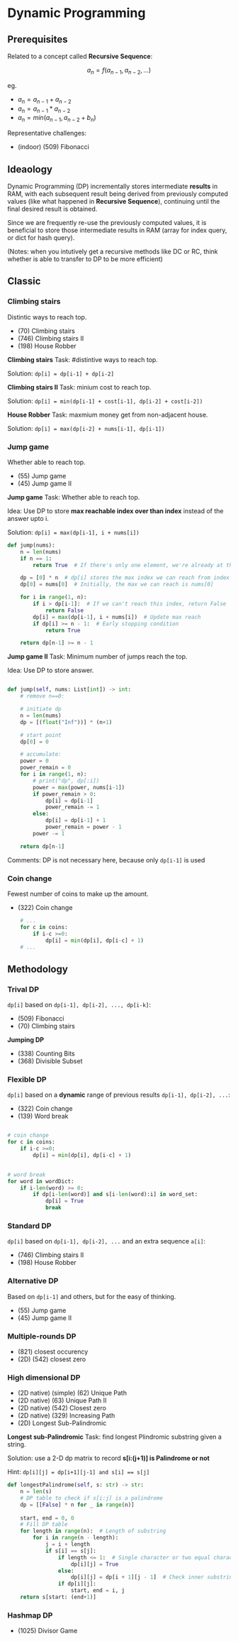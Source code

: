 # Dynamic Programming

## Prerequisites

Related to a concept called **Recursive Sequence**:

$$
    a_n = f(a_{n-1}, a_{n-2}, ...)
$$

eg.

- $a_n = a_{n-1} + a_{n-2}$
- $a_n = a_{n-1} * a_{n-2}$
- $a_n = min(a_{n-1}, a_{n-2}+b_{n})$

Representative challenges:
- (indoor) (509) Fibonacci


## Ideaology
Dynamic Programming (DP) incrementally stores intermediate **results** in RAM, 
with each subsequent result being derived from previously computed values (like what happened in **Recursive Sequence**), 
continuing until the final desired result is obtained.

Since we are frequently re-use the previously computed values, 
it is beneficial to store those intermediate results in RAM (array for index query, or dict for hash query).

(Notes: when you intutively get a recursive methods like DC or RC, think whether is able to transfer to DP to be more efficient)


## Classic
### Climbing stairs
Distintic ways to reach top.

- (70) Climbing stairs
- (746) Climbing stairs II
- (198) House Robber

**Climbing stairs**
Task: #distintive ways to reach top.

Solution: `dp[i] = dp[i-1] + dp[i-2]`

**Climbing stairs II**
Task: minium cost to reach top.

Solution: `dp[i] = min(dp[i-1] + cost[i-1], dp[i-2] + cost[i-2])`

**House Robber**
Task: maxmium money get from non-adjacent house.

Solution: `dp[i] = max(dp[i-2] + nums[i-1], dp[i-1])`

### Jump game
Whether able to reach top.

- (55) Jump game
- (45) Jump game II

**Jump game**
Task: Whether able to reach top.

Idea: Use DP to store **max reachable index over than index** instead of the answer upto i.

Solution: `dp[i] = max(dp[i-1], i + nums[i])`

```python
def jump(nums):
    n = len(nums)
    if n == 1:
        return True  # If there's only one element, we're already at the end.

    dp = [0] * n  # dp[i] stores the max index we can reach from index `i`
    dp[0] = nums[0]  # Initially, the max we can reach is nums[0]

    for i in range(1, n):
        if i > dp[i-1]:  # If we can't reach this index, return False
            return False
        dp[i] = max(dp[i-1], i + nums[i])  # Update max reach
        if dp[i] >= n - 1:  # Early stopping condition
            return True

    return dp[n-1] >= n - 1

```

**Jump game II**
Task: Minimum number of jumps reach the top.

Idea: Use DP to store answer.

```python

def jump(self, nums: List[int]) -> int:
    # remove n==0:

    # initiate dp
    n = len(nums)
    dp = [(float("Inf"))] * (n+1)

    # start point
    dp[0] = 0

    # accumulate:
    power = 0
    power_remain = 0
    for i in range(1, n):
        # print("dp", dp[:i])
        power = max(power, nums[i-1])
        if power_remain > 0:
            dp[i] = dp[i-1]
            power_remain -= 1
        else:
            dp[i] = dp[i-1] + 1
            power_remain = power - 1
        power -= 1

    return dp[n-1] 

```


Comments: DP is not necessary here, because only `dp[i-1]` is used

### Coin change
Fewest number of coins to make up the amount.

- (322) Coin change

```python
    # ...
    for c in coins:
        if i-c >=0:
            dp[i] = min(dp[i], dp[i-c] + 1)
    # ...
```

## Methodology

### Trival DP
`dp[i]` based on `dp[i-1], dp[i-2], ..., dp[i-k]`:

- (509) Fibonacci
- (70) Climbing stairs

**Jumping DP**
- (338) Counting Bits
- (368) Divisible Subset

### Flexible DP
`dp[i]` based on a **dynamic** range of previous results `dp[i-1], dp[i-2], ...`:
- (322) Coin change
- (139) Word break

```python

# coin change
for c in coins:
    if i-c >=0:
        dp[i] = min(dp[i], dp[i-c] + 1)
        

# word break
for word in wordDict:
    if i-len(word) >= 0:
        if dp[i-len(word)] and s[i-len(word):i] in word_set:
            dp[i] = True
            break
```

### Standard DP
`dp[i]` based on `dp[i-1], dp[i-2], ...` and an extra sequence `a[i]`:
- (746) Climbing stairs II
- (198) House Robber


### Alternative DP
Based on `dp[i-1]` and others, but for the easy of thinking.

- (55) Jump game
- (45) Jump game II


### Multiple-rounds DP
- (821) closest occurency
- (2D) (542) closest zero

### High dimensional DP
- (2D native) (simple) (62) Unique Path
- (2D native) (63) Unique Path II 
- (2D native) (542) Closest zero
- (2D native) (329) Increasing Path
- (2D) Longest Sub-Palindromic 

**Longest sub-Palindromic**
Task: find longest Plindromic substring given a string.

Solution: use a 2-D dp matrix to record **s[i:(j+1)] is Palindrome or not**

Hint: `dp[i][j] = dp[i+1][j-1] and s[i] == s[j]`

```python
def longestPalindrome(self, s: str) -> str:
    n = len(s)
    # DP table to check if s[i:j] is a palindrome
    dp = [[False] * n for _ in range(n)]
    
    start, end = 0, 0
    # Fill DP table
    for length in range(n):  # Length of substring
        for i in range(n - length):
            j = i + length
            if s[i] == s[j]:
                if length <= 1:  # Single character or two equal characters
                    dp[i][j] = True
                else:
                    dp[i][j] = dp[i + 1][j - 1]  # Check inner substring
                if dp[i][j]:
                    start, end = i, j
    return s[start: (end+1)]

```

### Hashmap DP
- (1025) Divisor Game




